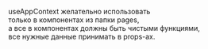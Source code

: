 useAppContext желательно использовать  
только в компонентах из папки pages,  
а все в компонентах должны быть чистыми функциями,  
все нужные данные принимать в props-ах.